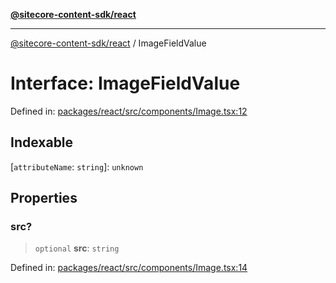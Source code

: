 [**@sitecore-content-sdk/react**](../README.md)

***

[@sitecore-content-sdk/react](../README.md) / ImageFieldValue

# Interface: ImageFieldValue

Defined in: [packages/react/src/components/Image.tsx:12](https://github.com/Sitecore/content-sdk/blob/8b95896c4f9d2f6a2c452ee63406a9f69e9ab407/packages/react/src/components/Image.tsx#L12)

## Indexable

\[`attributeName`: `string`\]: `unknown`

## Properties

### src?

> `optional` **src**: `string`

Defined in: [packages/react/src/components/Image.tsx:14](https://github.com/Sitecore/content-sdk/blob/8b95896c4f9d2f6a2c452ee63406a9f69e9ab407/packages/react/src/components/Image.tsx#L14)
